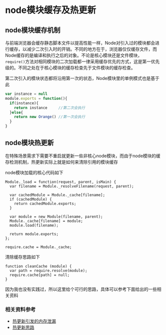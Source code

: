 # node模块缓存及热更新

## node模块缓存机制
与前端浏览器会缓存静态脚本文件以提高性能一样，Node对引入过的模块都会进行缓存，以减少二次引入时的开销。不同的地方在于，浏览器仅仅缓存文件，而Node缓存的是编译和执行之后的对象。不论是核心模块还是文件模块，`require()`方法对相同模块的二次加载都一律采用缓存优先的方式，这是第一优先级的。不同之处在于核心模块的缓存检查先于文件模块的缓存检查。

第二次引入的模块状态都将沿用第一次的状态，Node模块里的单例模式也是基于此
```javascript
var instance = null
module.exports = function(){
  if(instance){
    return instance     //第二次会执行
  }else{
    return new Orange() //第一次会执行
  }
}
```

## node模块热更新
在特殊场景需求下需要不重启就更新一些非核心node模块，而由于node模块的缓存检测机制，热更新实际上就是如何来清除引用的模块缓存

node模块加载的核心代码如下
```
Module._load = function(request, parent, isMain) {
  var filename = Module._resolveFilename(request, parent);

  var cachedModule = Module._cache[filename];
  if (cachedModule) {
    return cachedModule.exports;
  }

  var module = new Module(filename, parent);
  Module._cache[filename] = module;
  module.load(filename);
  
  return module.exports;
};

require.cache = Module._cache;
```
清除缓存思路如下
```
function cleanCache (module) {
  var path = require.resolve(module);
  require.cache[path] = null;
}
```
因为我也没有实践过，所以这里给个可行的思路，具体可以参考下面给出的一些相关资料

### 相关资料参考

- [热更新引发的内存泄漏](https://zhuanlan.zhihu.com/p/34702356)
- [热更新思路](http://fex.baidu.com/blog/2015/05/nodejs-hot-swapping/)
